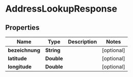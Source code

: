 

# AddressLookupResponse


## Properties

| Name | Type | Description | Notes |
|------------ | ------------- | ------------- | -------------|
|**bezeichnung** | **String** |  |  [optional] |
|**latitude** | **Double** |  |  [optional] |
|**longitude** | **Double** |  |  [optional] |



